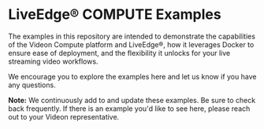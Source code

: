 # LiveEdge&reg; COMPUTE Examples

The examples in this repository are intended to demonstrate the capabilities of the Videon Compute platform and LiveEdge&reg;, how it leverages Docker to ensure ease of deployment, and the flexibility it unlocks for your live streaming video workflows. 

We encourage you to explore the examples here and let us know if you have any questions.

**Note:** We continuously add to and update these examples. Be sure to check back frequently. If there is an example you'd like to see here, please reach out to your Videon representative. 
